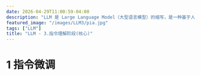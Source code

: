 ```yaml
---
date: 2026-04-29T11:00:59-04:00
description: "LLM 是 Large Language Model（大型语言模型）的缩写，是一种基于人工智能技术的自然语言处理模型。它通过大量的文本数据进行训练，能够理解和生成人类语言，广泛应用于文本生成、翻译、问答、摘要等任务。"
featured_image: "/images/LLM3/pia.jpg"
tags: ["LLM"]
title: "LLM - 3.指令理解阶段(核心)"
---
```


# 1 指令微调

